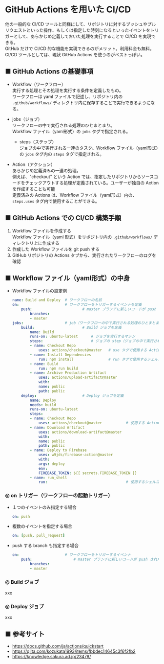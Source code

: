 # GitHub Actions を用いた CI/CD
他の一般的な CI/CD ツールと同様にして、リポジトリに対するプッシュやプルリクエストといった操作、もしくは指定した時刻になるといったイベントをトリガーとして、あらかじめ定義しておいた処理を実行することで CI/CD を実現できる。<br> 
GitHub だけで CI/CD 的な機能を実現できるのがメリット。利用料金も無料。CI/CD ツールとしては、現状 GitHub Actions を使うのがベストっぽい。

## ■ GitHub Actions の基礎事項

- Workflow（ワークフロー）<br>
    実行する処理とその処理を実行する条件を定義したもの。<br>
    ワークフローは yaml ファイルで記述し、リポジトリ内の `.github/workflows/` ディレクトリ内に保存することで実行できるようになる。<br>

- jobs（ジョブ）<br>
    ワークフローの中で実行される処理のひとまとまり。<br>
    Workflow ファイル（yaml形式）の `jobs` タグで指定される。<br>
    - steps（ステップ）<br>
        ジョブの中で実行される一連のタスク。Workflow ファイル（yaml形式）の `jobs` タグ内の `steps` タグで指定される。<br>

- Action（アクション）<br>
    あらかじめ定義済みの一連の処理。<br>
    例えば、"checkout" という Action では、指定したリポジトリからソースコードをチェックアウトする処理が定義されている。ユーザーが独自の Action を作成することも可能<br>
    定義済みの Actions は、Workflow ファイル（yaml形式）内の、 `steps.uses` タグ内で使用することができる。

## ■ GitHub Actions での CI/CD 構築手順

1. Workflow ファイルを作成する<br>
    Workflow ファイル（yaml 形式）をリポジトリ内の `.github/workflows/` ディレクトリ上に作成する<br>
1. 作成した Workflow ファイルを git push する<br>
1. GitHub リポジトリの Actions タブから、実行されたワークフローのログを確認<br>

## ■ Workflow ファイル（yaml形式）の中身

- Workflow ファイルの設定例
    ```yml
    name: Build and Deploy  # ワークフローの名前
    on:                     # ワークフローをトリガーするイベントを定義
        push:                       # master ブランチに新しいコードが push された時にトリガー
            branches:
            - master
    jobs:                   # job（ワークフローの中で実行される処理のひとまとまり）を定義。
        build:                      # Build ジョブを定義 
            name: Build
            runs-on: ubuntu-latest      # ジョブを実行するマシン
            steps:                      # ジョブの step（ジョブの中で実行される一連のタスク）を定義
            - name: Checkout Repo
                uses: actions/checkout@master   # use タグで使用する Actions を指定 / actions/checkout という GitHub リポジトリにあるアクションの master ブランチのコードを使用
            - name: Install Dependencies
                run: npm install                # run タグで使用するシェルコマンドを指定 / 
            - name: Build
                run: npm run build
            - name: Archive Production Artifact
                uses: actions/upload-artifact@master
                with:
                name: public
                path: public    
        deploy:                     # Deploy ジョブを定義 
            name: Deploy
            needs: build
            runs-on: ubuntu-latest
            steps:
            - name: Checkout Repo
                uses: actions/checkout@master           # 使用する Action を定義。
            - name: Download Artifact
                uses: actions/download-artifact@master
                with:
                name: public
                path: public
            - name: Deploy to Firebase
                uses: w9jds/firebase-action@master
                with:
                args: deploy
                env:
                FIREBASE_TOKEN: ${{ secrets.FIREBASE_TOKEN }}
            - name: run_shell
                run:                                    # 使用するシェルコマンドを定義
    ```

### ◎ on トリガー（ワークフローの起動トリガー）

- １つのイベントのみ指定する場合<br>
    ```yml
    on: push
    ```

- 複数のイベントを指定する場合<br>
    ```yml
    on: [push, pull_request]
    ```

- push する branch も指定する場合<br>
    ```yml
    on:                     # ワークフローをトリガーするイベント
        push:                   # master ブランチに新しいコードが push された時にトリガー
            branches:
            - master
    ```

### ◎ Build ジョブ
xxx

### ◎ Deploy ジョブ
xxx

## ■ 参考サイト
- https://docs.github.com/ja/actions/quickstart
- https://qiita.com/kozukata1993/items/fbbdec14645c3f6f2fb2
- https://knowledge.sakura.ad.jp/23478/

